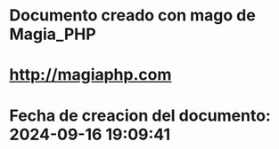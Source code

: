 # 
# Documento creado con mago de Magia_PHP 
# http://magiaphp.com 
# Fecha de creacion del documento: 2024-09-16 19:09:41 
